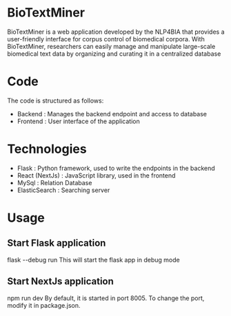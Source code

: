 # BioTextMiner
BioTextMiner is a web application developed by the NLP4BIA  that provides a user-friendly interface for corpus control of biomedical corpora. With BioTextMiner, researchers can easily manage and manipulate large-scale biomedical text data by organizing and curating it in a centralized database


# Code
The code is structured as follows:
- Backend : Manages the backend endpoint and access to database
- Frontend : User interface of the application

# Technologies
- Flask : Python framework, used to write the endpoints in the backend
- React (NextJs) : JavaScript library, used in the frontend
- MySql : Relation Database
- ElasticSearch : Searching server

# Usage
## Start Flask application
flask --debug run
This will start the flask app in debug mode

## Start NextJs application
npm run dev
By default, it is started in port 8005. To change the port, modify it in package.json.
